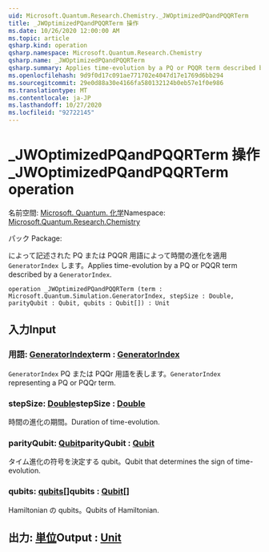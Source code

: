 ```yaml
---
uid: Microsoft.Quantum.Research.Chemistry._JWOptimizedPQandPQQRTerm
title: _JWOptimizedPQandPQQRTerm 操作
ms.date: 10/26/2020 12:00:00 AM
ms.topic: article
qsharp.kind: operation
qsharp.namespace: Microsoft.Quantum.Research.Chemistry
qsharp.name: _JWOptimizedPQandPQQRTerm
qsharp.summary: Applies time-evolution by a PQ or PQQR term described by a `GeneratorIndex`.
ms.openlocfilehash: 9d9f0d17c091ae771702e4047d17e1769d6bb294
ms.sourcegitcommit: 29e0d88a30e4166fa580132124b0eb57e1f0e986
ms.translationtype: MT
ms.contentlocale: ja-JP
ms.lasthandoff: 10/27/2020
ms.locfileid: "92722145"
---
```

# <a name="_jwoptimizedpqandpqqrterm-operation"></a><span data-ttu-id="e7d13-102">_JWOptimizedPQandPQQRTerm 操作</span><span class="sxs-lookup"><span data-stu-id="e7d13-102">_JWOptimizedPQandPQQRTerm operation</span></span>

<span data-ttu-id="e7d13-103">名前空間: [Microsoft. Quantum. 化学](xref:Microsoft.Quantum.Research.Chemistry)</span><span class="sxs-lookup"><span data-stu-id="e7d13-103">Namespace: [Microsoft.Quantum.Research.Chemistry](xref:Microsoft.Quantum.Research.Chemistry)</span></span>

<span data-ttu-id="e7d13-104">パック [](https://nuget.org/packages/)</span><span class="sxs-lookup"><span data-stu-id="e7d13-104">Package: [](https://nuget.org/packages/)</span></span>


<span data-ttu-id="e7d13-105">によって記述された PQ または PQQR 用語によって時間の進化を適用 `GeneratorIndex` します。</span><span class="sxs-lookup"><span data-stu-id="e7d13-105">Applies time-evolution by a PQ or PQQR term described by a `GeneratorIndex`.</span></span>

```qsharp
operation _JWOptimizedPQandPQQRTerm (term : Microsoft.Quantum.Simulation.GeneratorIndex, stepSize : Double, parityQubit : Qubit, qubits : Qubit[]) : Unit
```


## <a name="input"></a><span data-ttu-id="e7d13-106">入力</span><span class="sxs-lookup"><span data-stu-id="e7d13-106">Input</span></span>

### <a name="term--generatorindex"></a><span data-ttu-id="e7d13-107">用語: [GeneratorIndex](xref:Microsoft.Quantum.Simulation.GeneratorIndex)</span><span class="sxs-lookup"><span data-stu-id="e7d13-107">term : [GeneratorIndex](xref:Microsoft.Quantum.Simulation.GeneratorIndex)</span></span>

<span data-ttu-id="e7d13-108">`GeneratorIndex` PQ または PQQr 用語を表します。</span><span class="sxs-lookup"><span data-stu-id="e7d13-108">`GeneratorIndex` representing a PQ or PQQr term.</span></span>


### <a name="stepsize--double"></a><span data-ttu-id="e7d13-109">stepSize: [Double](xref:microsoft.quantum.lang-ref.double)</span><span class="sxs-lookup"><span data-stu-id="e7d13-109">stepSize : [Double](xref:microsoft.quantum.lang-ref.double)</span></span>

<span data-ttu-id="e7d13-110">時間の進化の期間。</span><span class="sxs-lookup"><span data-stu-id="e7d13-110">Duration of time-evolution.</span></span>


### <a name="parityqubit--qubit"></a><span data-ttu-id="e7d13-111">parityQubit: [Qubit](xref:microsoft.quantum.lang-ref.qubit)</span><span class="sxs-lookup"><span data-stu-id="e7d13-111">parityQubit : [Qubit](xref:microsoft.quantum.lang-ref.qubit)</span></span>

<span data-ttu-id="e7d13-112">タイム進化の符号を決定する qubit。</span><span class="sxs-lookup"><span data-stu-id="e7d13-112">Qubit that determines the sign of time-evolution.</span></span>


### <a name="qubits--qubit"></a><span data-ttu-id="e7d13-113">qubits: [qubits](xref:microsoft.quantum.lang-ref.qubit)[]</span><span class="sxs-lookup"><span data-stu-id="e7d13-113">qubits : [Qubit](xref:microsoft.quantum.lang-ref.qubit)[]</span></span>

<span data-ttu-id="e7d13-114">Hamiltonian の qubits。</span><span class="sxs-lookup"><span data-stu-id="e7d13-114">Qubits of Hamiltonian.</span></span>



## <a name="output--unit"></a><span data-ttu-id="e7d13-115">出力: [単位](xref:microsoft.quantum.lang-ref.unit)</span><span class="sxs-lookup"><span data-stu-id="e7d13-115">Output : [Unit](xref:microsoft.quantum.lang-ref.unit)</span></span>

